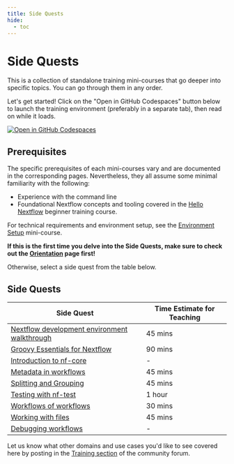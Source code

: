 ```yaml
---
title: Side Quests
hide:
  - toc
---
```


# Side Quests

This is a collection of standalone training mini-courses that go deeper into specific topics. You can go through them in any order.

Let's get started! Click on the "Open in GitHub Codespaces" button below to launch the training environment (preferably in a separate tab), then read on while it loads.

[![Open in GitHub Codespaces](https://github.com/codespaces/badge.svg)](https://codespaces.new/nextflow-io/training?quickstart=1&ref=master)

## Prerequisites

The specific prerequisites of each mini-courses vary and are documented in the corresponding pages.
Nevertheless, they all assume some minimal familiarity with the following:

- Experience with the command line
- Foundational Nextflow concepts and tooling covered in the [Hello Nextflow](../../hello_nextflow/) beginner training course.

For technical requirements and environment setup, see the [Environment Setup](../../envsetup/) mini-course.

**If this is the first time you delve into the Side Quests, make sure to check out the [Orientation](./orientation.md) page first!**

Otherwise, select a side quest from the table below.

## Side Quests

| Side Quest                                                        | Time Estimate for Teaching |
| ----------------------------------------------------------------- | -------------------------- |
| [Nextflow development environment walkthrough](./ide_features.md) | 45 mins                    |
| [Groovy Essentials for Nextflow](./groovy_essentials.md)          | 90 mins                    |
| [Introduction to nf-core](./nf-core.md)                           | -                          |
| [Metadata in workflows](./metadata.md)                            | 45 mins                    |
| [Splitting and Grouping](./splitting_and_grouping.md)             | 45 mins                    |
| [Testing with nf-test](./nf-test.md)                              | 1 hour                     |
| [Workflows of workflows](./workflows_of_workflows.md)             | 30 mins                    |
| [Working with files](./working_with_files.md)                     | 45 mins                    |
| [Debugging workflows](./debugging.md)                             | -                          |

Let us know what other domains and use cases you'd like to see covered here by posting in the [Training section](https://community.seqera.io/c/training/) of the community forum.
